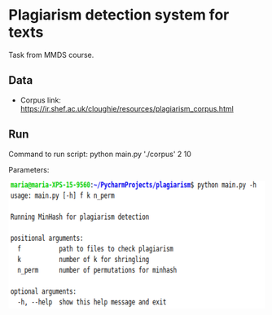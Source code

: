 # Plagiarism detection system for texts
Task from MMDS course.


## Data
* Corpus link: https://ir.shef.ac.uk/cloughie/resources/plagiarism_corpus.html 


## Run
Command to run script: 
python main.py './corpus' 2 10

Parameters: 


<img src="./help.png" width="600px" height="250px"/> 
